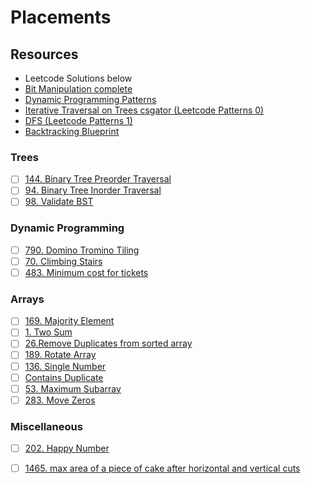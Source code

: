 # Placements

## Resources

* Leetcode Solutions below
* [Bit Manipulation complete](https://leetcode.com/discuss/study-guide/1151183/TIPS-or-HACKS-WHICH-YOU-CAN'T-IGNORE-AS-A-CODER)
* [Dynamic Programming Patterns](https://leetcode.com/discuss/general-discussion/458695/dynamic-programming-patterns)
* [Iterative Traversal on Trees csgator (Leetcode Patterns 0)](https://medium.com/leetcode-patterns/leetcode-pattern-0-iterative-traversals-on-trees-d373568eb0ec)
* [DFS (Leetcode Patterns 1)](https://medium.com/leetcode-patterns/leetcode-pattern-1-bfs-dfs-25-of-the-problems-part-1-519450a84353)
* [Backtracking Blueprint](https://medium.com/analytics-vidhya/the-blueprint-to-solve-any-backtracking-problem-b3640a3dcbd7)

### Trees

- [ ] [144. Binary Tree Preorder Traversal](https://github.com/MananKGarg/Placements/blob/main/Leetcode%20Solutions/144.%20Binary%20Tree%20Preorder%20Traversal.pdf)
- [ ] [94. Binary Tree Inorder Traversal](https://github.com/MananKGarg/Placements/blob/main/Leetcode%20Solutions/94.%20Binary%20tree%20inorder%20traversal.pdf)
- [ ] [98. Validate BST](https://github.com/MananKGarg/Placements/blob/main/Leetcode%20Solutions/98.%20Validate%20BST.pdf)

### Dynamic Programming

- [ ] [790. Domino Tromino Tiling](https://github.com/MananKGarg/Placements/blob/main/Leetcode%20Solutions/790.%20Domino%20Tromino%20Tiling.pdf)
- [ ] [70. Climbing Stairs](https://github.com/MananKGarg/Placements/blob/main/Leetcode%20Solutions/70.%20Climbing%20Stairs.pdf)
- [ ] [483. Minimum cost for tickets](https://github.com/MananKGarg/Placements/blob/main/Leetcode%20Solutions/483.%20Minimum%20cost%20for%20tickets.pdf)

### Arrays

- [ ] [169. Majority Element](https://github.com/MananKGarg/Placements/blob/main/Leetcode%20Solutions/169.%20Majority%20Element.pdf)
- [ ] [1. Two Sum](https://github.com/MananKGarg/Placements/blob/main/Leetcode%20Solutions/1.%20Two%20Sum.pdf)
- [ ] [26.Remove Duplicates from sorted array](https://github.com/MananKGarg/Placements/blob/main/Leetcode%20Solutions/26.Remove%20Duplicates%20from%20sorted%20array.pdf)
- [ ] [189. Rotate Array](https://github.com/MananKGarg/Placements/blob/main/Leetcode%20Solutions/189.%20Rotate%20Array.pdf)
- [ ] [136. Single Number](https://github.com/MananKGarg/Placements/blob/main/Leetcode%20Solutions/136.%20Single%20Number.pdf)
- [ ] [Contains Duplicate](https://github.com/MananKGarg/Placements/blob/main/Leetcode%20Solutions/217.%20Contains%20Duplicate.pdf)
- [ ] [53. Maximum Subarray](https://github.com/MananKGarg/Placements/blob/main/Leetcode%20Solutions/53.%20Maximum%20Subarray.pdf)
- [ ] [283. Move Zeros](https://github.com/MananKGarg/Placements/blob/main/Leetcode%20Solutions/283.%20Move%20Zeros.pdf)

### Miscellaneous

- [ ] [202. Happy Number](https://github.com/MananKGarg/Placements/blob/main/Leetcode%20Solutions/202.%20Happy%20Number.pdf)
- [ ] [1465. max area of a piece of cake after horizontal and vertical cuts](https://github.com/MananKGarg/Placements/blob/main/Leetcode%20Solutions/1465.%20max%20area%20of%20a%20piece%20of%20cake%20after%20horizontal%20and%20vertical%20cuts.pdf)



